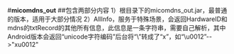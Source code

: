 ﻿#**micomdns_out**
##包含两部分内容
	1）根目录下的micomdns_out.jar，最普通的版本，适用于大部分情况
	2）AllInfo，服务于特殊场景，会返回HardwareID和mdns的txtRecord的其他所有信息，此信息是一条字符串，需要自己解析，其中Android版本会返回“unicode字符编码”后台将“\”转成了“x”，如“\u0012”-->"xu0012"
